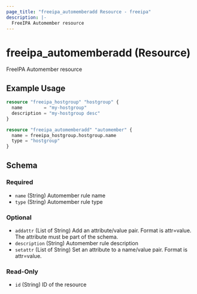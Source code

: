 ```yaml
---
page_title: "freeipa_automemberadd Resource - freeipa"
description: |-
  FreeIPA Automember resource
---
```


# freeipa_automemberadd (Resource)

FreeIPA Automember resource


## Example Usage

```terraform
resource "freeipa_hostgroup" "hostgroup" {
  name        = "my-hostgroup"
  description = "my-hostgroup desc"
}

resource "freeipa_automemberadd" "automember" {
  name = freeipa_hostgroup.hostgroup.name
  type = "hostgroup"
}
```




<!-- schema generated by tfplugindocs -->
## Schema

### Required

- `name` (String) Automember rule name
- `type` (String) Automember rule type

### Optional

- `addattr` (List of String) Add an attribute/value pair. Format is attr=value. The attribute must be part of the schema.
- `description` (String) Automember rule description
- `setattr` (List of String) Set an attribute to a name/value pair. Format is attr=value.

### Read-Only

- `id` (String) ID of the resource
